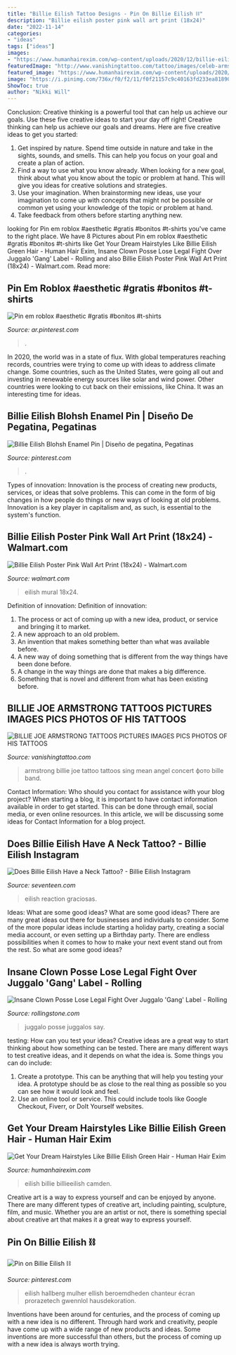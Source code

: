 ```yaml
---
title: "Billie Eilish Tattoo Designs - Pin On Billie Eilish ⛓"
description: "Billie eilish poster pink wall art print (18x24)"
date: "2022-11-14"
categories:
- "ideas"
tags: ["ideas"]
images:
- "https://www.humanhairexim.com/wp-content/uploads/2020/12/billie-eilish-green-hair-0239-577x1024.png"
featuredImage: "http://www.vanishingtattoo.com/tattoo/images/celeb-armstrong/armstron_large/bille_armstrong_002.jpg"
featured_image: "https://www.humanhairexim.com/wp-content/uploads/2020/12/billie-eilish-green-hair-0239-577x1024.png"
image: "https://i.pinimg.com/736x/f0/f2/11/f0f21157c9c40163fd233ea818906180.jpg"
ShowToc: true
author: "Nikki Will"
---
```



Conclusion: Creative thinking is a powerful tool that can help us achieve our goals. Use these five creative ideas to start your day off right!
Creative thinking can help us achieve our goals and dreams. Here are five creative ideas to get you started: 
1. Get inspired by nature. Spend time outside in nature and take in the sights, sounds, and smells. This can help you focus on your goal and create a plan of action. 
2. Find a way to use what you know already. When looking for a new goal, think about what you know about the topic or problem at hand. This will give you ideas for creative solutions and strategies. 
3. Use your imagination. When brainstorming new ideas, use your imagination to come up with concepts that might not be possible or common yet using your knowledge of the topic or problem at hand. 
4. Take feedback from others before starting anything new.

	

		
looking for Pin em roblox #aesthetic #gratis #bonitos #t-shirts you've came to the right place. We have 8 Pictures about Pin em roblox #aesthetic #gratis #bonitos #t-shirts like Get Your Dream Hairstyles Like Billie Eilish Green Hair - Human Hair Exim, Insane Clown Posse Lose Legal Fight Over Juggalo &#039;Gang&#039; Label - Rolling and also Billie Eilish Poster Pink Wall Art Print (18x24) - Walmart.com. Read more:
		
    
## Pin Em Roblox #aesthetic #gratis #bonitos #t-shirts

<img loading=lazy src="https://i.pinimg.com/736x/dc/4b/26/dc4b2616cdfb740443de87c34087236d.jpg" onerror="this.onerror=null;this.src='https://tse4.mm.bing.net/th?id=OIP.agzrFhkk6Rw_WXNCFjiLtwHaHa&amp;pid=15.1';" alt="Pin em roblox #aesthetic #gratis #bonitos #t-shirts">

_Source: ar.pinterest.com_

>. 

	

In 2020, the world was in a state of flux. With global temperatures reaching records, countries were trying to come up with ideas to address climate change. Some countries, such as the United States, were going all out and investing in renewable energy sources like solar and wind power. Other countries were looking to cut back on their emissions, like China. It was an interesting time for ideas.

    
## Billie Eilish Blohsh Enamel Pin | Diseño De Pegatina, Pegatinas

<img loading=lazy src="https://i.pinimg.com/736x/32/a0/95/32a09586067a80939a6e3f8adb8d8e14.jpg" onerror="this.onerror=null;this.src='https://tse4.mm.bing.net/th?id=OIP.I3YwjK11Ap9idwjwodcVLQHaJ_&amp;pid=15.1';" alt="Billie Eilish Blohsh Enamel Pin | Diseño de pegatina, Pegatinas">

_Source: pinterest.com_

>. 

	

Types of innovation:
Innovation is the process of creating new products, services, or ideas that solve problems. This can come in the form of big changes in how people do things or new ways of looking at old problems. Innovation is a key player in capitalism and, as such, is essential to the system's function.

    
## Billie Eilish Poster Pink Wall Art Print (18x24) - Walmart.com

<img loading=lazy src="https://i5.walmartimages.com/asr/8c96d424-a0cf-488e-8823-84b2249f6757.d1278697d1d1b4b8a74ca0eec6a40390.jpeg" onerror="this.onerror=null;this.src='https://tse4.mm.bing.net/th?id=OIP.OWgLfaQfreIDYoxQil2QZQHaJ3&amp;pid=15.1';" alt="Billie Eilish Poster Pink Wall Art Print (18x24) - Walmart.com">

_Source: walmart.com_

>eilish mural 18x24. 

	

Definition of innovation:
Definition of innovation: 
1. The process or act of coming up with a new idea, product, or service and bringing it to market.
2. A new approach to an old problem. 
3. An invention that makes something better than what was available before.
4. A new way of doing something that is different from the way things have been done before.
5. A change in the way things are done that makes a big difference. 
6. Something that is novel and different from what has been existing before. 

    
## BILLIE JOE ARMSTRONG TATTOOS PICTURES IMAGES PICS PHOTOS OF HIS TATTOOS

<img loading=lazy src="http://www.vanishingtattoo.com/tattoo/images/celeb-armstrong/armstron_large/bille_armstrong_002.jpg" onerror="this.onerror=null;this.src='https://tse1.mm.bing.net/th?id=OIP.0jcPJWIEdie2gxHe_P3uygHaJ4&amp;pid=15.1';" alt="BILLIE JOE ARMSTRONG TATTOOS PICTURES IMAGES PICS PHOTOS OF HIS TATTOOS">

_Source: vanishingtattoo.com_

>armstrong billie joe tattoo tattoos sing mean angel concert фото bille band. 

	

Contact Information: Who should you contact for assistance with your blog project?
When starting a blog, it is important to have contact information available in order to get started. This can be done through email, social media, or even online resources. In this article, we will be discussing some ideas for Contact Information for a blog project.

    
## Does Billie Eilish Have A Neck Tattoo? - Billie Eilish Instagram

<img loading=lazy src="https://hips.hearstapps.com/hmg-prod.s3.amazonaws.com/images/billiespidertattoo-1568218881.jpg?resize=480:*" onerror="this.onerror=null;this.src='https://tse1.mm.bing.net/th?id=OIP.fnX1EnvIlghAhFgZoeWiVAHaNK&amp;pid=15.1';" alt="Does Billie Eilish Have a Neck Tattoo? - Billie Eilish Instagram">

_Source: seventeen.com_

>eilish reaction graciosas. 

	

Ideas: What are some good ideas?
What are some good ideas?
There are many great ideas out there for businesses and individuals to consider. Some of the more popular ideas include starting a holiday party, creating a social media account, or even setting up a Birthday party. There are endless possibilities when it comes to how to make your next event stand out from the rest. So what are some good ideas?

    
## Insane Clown Posse Lose Legal Fight Over Juggalo &#039;Gang&#039; Label - Rolling

<img loading=lazy src="https://www.rollingstone.com/wp-content/uploads/2018/06/juggalo-ca454ba8-369b-406c-b9fa-9c3ae048240e.jpg" onerror="this.onerror=null;this.src='https://tse3.mm.bing.net/th?id=OIP.Kdf8OIWAGk8fKmOYDDyU-QHaE7&amp;pid=15.1';" alt="Insane Clown Posse Lose Legal Fight Over Juggalo &#039;Gang&#039; Label - Rolling">

_Source: rollingstone.com_

>juggalo posse juggalos say. 

	

testing: How can you test your ideas?
Creative ideas are a great way to start thinking about how something can be tested. There are many different ways to test creative ideas, and it depends on what the idea is. Some things you can do include:
1. Create a prototype. This can be anything that will help you testing your idea. A prototype should be as close to the real thing as possible so you can see how it would look and feel.
2. Use an online tool or service. This could include tools like Google Checkout, Fiverr, or DoIt Yourself websites.

    
## Get Your Dream Hairstyles Like Billie Eilish Green Hair - Human Hair Exim

<img loading=lazy src="https://www.humanhairexim.com/wp-content/uploads/2020/12/billie-eilish-green-hair-0239-577x1024.png" onerror="this.onerror=null;this.src='https://tse4.mm.bing.net/th?id=OIP.uTwFw9VXu4PkI9si5c9kWAHaNJ&amp;pid=15.1';" alt="Get Your Dream Hairstyles Like Billie Eilish Green Hair - Human Hair Exim">

_Source: humanhairexim.com_

>eilish billie billieeilish camden. 

	

Creative art is a way to express yourself and can be enjoyed by anyone. There are many different types of creative art, including painting, sculpture, film, and music. Whether you are an artist or not, there is something special about creative art that makes it a great way to express yourself.

    
## Pin On Billie Eilish ⛓

<img loading=lazy src="https://i.pinimg.com/736x/f0/f2/11/f0f21157c9c40163fd233ea818906180.jpg" onerror="this.onerror=null;this.src='https://tse1.mm.bing.net/th?id=OIP.flH30uIvB4bUQB3lLsqqhgHaNL&amp;pid=15.1';" alt="Pin on Billie Eilish ⛓">

_Source: pinterest.com_

>eilish hallberg mulher ellish beroemdheden chanteur écran prorazetech gwennlol hausdekoration. 

	

Inventions have been around for centuries, and the process of coming up with a new idea is no different. Through hard work and creativity, people have come up with a wide range of new products and ideas. Some inventions are more successful than others, but the process of coming up with a new idea is always worth trying.

